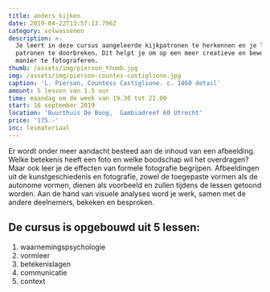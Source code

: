```yaml
---
title: anders kijken
date: 2019-04-22T13:57:13.796Z
category: volwassenen
description: >-
  Je leert in deze cursus aangeleerde kijkpatronen te herkennen en je leert deze
  patronen te doorbreken. Dit helpt je om op een meer creatieve en bewuste
  manier te fotograferen.
thumb: /assets/img/pierson_thumb.jpg
img: /assets/img/pierson-countes-castiglione.jpg
caption: 'L. Pierson, Countess Castiglione. c. 1860 detail'
amount: 5 lessen van 1.5 uur
time: maandag om de week van 19.30 tot 21.00
start: 16 september 2019
location: 'Buurthuis De Boog,  Gambiadreef 60 Utrecht'
price: '175.-'
inc: lesmateriaal
---
```

 Er wordt onder meer aandacht besteed aan de inhoud van een afbeelding. Welke betekenis heeft een foto en welke boodschap wil het overdragen? Maar ook leer je de effecten van formele fotografie begrijpen. Afbeeldingen uit de kunstgeschiedenis en fotografie, zowel de toegepaste vormen als de autonome vormen, dienen als voorbeeld en zullen tijdens de lessen getoond worden. Aan de hand van visuele analyses word je werk, samen met de andere deelnemers, bekeken en besproken. 

## De cursus is opgebouwd uit 5 lessen:

1. waarnemingspsychologie
2. vormleer
3. betekenislagen
4. communicatie
5. context

